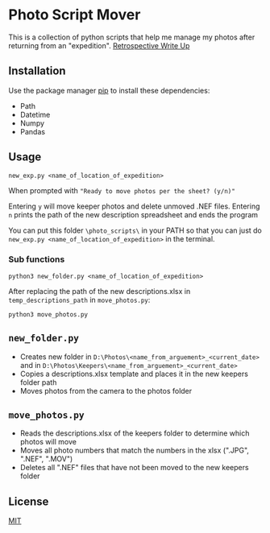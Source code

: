 # Photo Script Mover

This is a collection of python scripts that help me manage my photos after returning from an "expedition".
[Retrospective Write Up](https://tnodes.medium.com/photo-expedition-script-retro-238a95aeff21)

## Installation

Use the package manager [pip](https://pip.pypa.io/en/stable/) to install these dependencies:

- Path
- Datetime
- Numpy
- Pandas

## Usage

`new_exp.py <name_of_location_of_expedition>`

When prompted with `"Ready to move photos per the sheet? (y/n)"`

Entering `y` will move keeper photos and delete unmoved .NEF files.
Entering `n` prints the path of the new description spreadsheet and ends the program

You can put this folder `\photo_scripts\` in your PATH so that you can just do `new_exp.py <name_of_location_of_expedition>` in the terminal.

### Sub functions

`python3 new_folder.py <name_of_location_of_expedition>`

After replacing the path of the new descriptions.xlsx in `temp_descriptions_path` in `move_photos.py`:

`python3 move_photos.py`

## `new_folder.py`

- Creates new folder in `D:\Photos\<name_from_arguement>_<current_date>` and in `D:\Photos\Keepers\<name_from_arguement>_<current_date>`
- Copies a descriptions.xlsx template and places it in the new keepers folder path
- Moves photos from the camera to the photos folder

## `move_photos.py`

- Reads the descriptions.xlsx of the keepers folder to determine which photos will move
- Moves all photo numbers that match the numbers in the xlsx (".JPG", ".NEF", ".MOV")
- Deletes all ".NEF" files that have not been moved to the new keepers folder

## License

[MIT](https://choosealicense.com/licenses/mit/)
